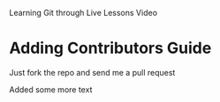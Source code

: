 Learning Git through Live Lessons Video

Adding Contributors Guide
==========================
Just fork the repo and send me a pull request

Added some more text
